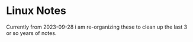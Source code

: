 # Linux Notes

Currently from 2023-09-28 i am re-organizing these to clean up the last 3 or so years of notes.
